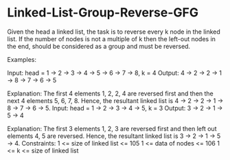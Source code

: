 # Linked-List-Group-Reverse-GFG
Given the head a linked list, the task is to reverse every k node in the linked list. If the number of nodes is not a multiple of k then the left-out nodes in the end, should be considered as a group and must be reversed.

Examples:

Input: head = 1 -> 2 -> 3 -> 4 -> 5 -> 6 -> 7 -> 8, k = 4
Output: 4 -> 2 -> 2 -> 1 -> 8 -> 7 -> 6 -> 5

Explanation: The first 4 elements 1, 2, 2, 4 are reversed first and then the next 4 elements 5, 6, 7, 8. Hence, the resultant linked list is 4 -> 2 -> 2 -> 1 -> 8 -> 7 -> 6 -> 5.
Input: head = 1 -> 2 -> 3 -> 4 -> 5, k = 3
Output: 3 -> 2 -> 1 -> 5 -> 4

Explanation: The first 3 elements 1, 2, 3 are reversed first and then left out elements 4, 5 are reversed. Hence, the resultant linked list is 3 -> 2 -> 1 -> 5 -> 4.
Constraints:
1 <= size of linked list <= 105
1 <= data of nodes <= 106
1 <= k <= size of linked list 

